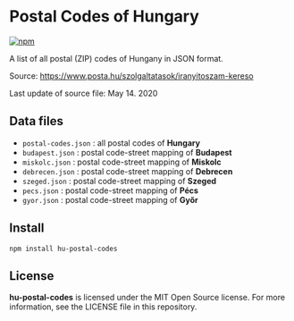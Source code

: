 # Postal Codes of Hungary

[![npm](https://img.shields.io/npm/v/hu-postal-codes.svg)](https://www.npmjs.com/package/hu-postal-codes)

A list of all postal (ZIP) codes of Hungany in JSON format.
 
Source: https://www.posta.hu/szolgaltatasok/iranyitoszam-kereso

Last update of source file: May 14. 2020

## Data files

- `postal-codes.json` : all postal codes of **Hungary**
- `budapest.json` : postal code-street mapping of **Budapest**
- `miskolc.json` : postal code-street mapping of **Miskolc**
- `debrecen.json` : postal code-street mapping of **Debrecen**
- `szeged.json` : postal code-street mapping of **Szeged**
- `pecs.json` : postal code-street mapping of **Pécs**
- `gyor.json` : postal code-street mapping of **Győr**

## Install

```shell
npm install hu-postal-codes
```

## License

**hu-postal-codes** is licensed under the MIT Open Source license. For more information, see the LICENSE file in this repository.
